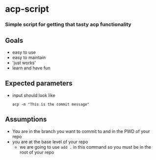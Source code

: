 # acp-script
### Simple script for getting that tasty acp functionality

## Goals
  * easy to use
  * easy to maintain
  * 'just works'
  * learn and have fun

## Expected parameters
  * input should look like 
    ``` 
    acp -m "This is the commit message"
    ```

## Assumptions
  * You are in the branch you want to commit to and in the PWD of your repo
  * you are at the base level of your repo 
    * we are going to use ``` add . ``` in this command so you must be in the root of your repo
    